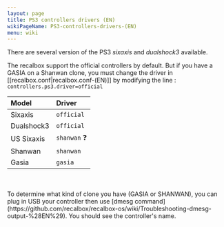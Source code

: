 ```yaml
---
layout: page
title: PS3 controllers drivers (EN)
wikiPageName: PS3-controllers-drivers-(EN)
menu: wiki
---
```


There are several version of the PS3 _sixaxis_ and _dualshock3_ available.

The recalbox support the official controllers by default. But if you have a GASIA on a Shanwan clone, you must change the driver in [[recalbox.conf|recalbox.conf-(EN)]] by modifying the line : 
`controllers.ps3.driver=official`

| Model  | Driver  |
| :------------ | :------------------- | 
| Sixaxis       | `official`           |
| Dualshock3    | `official`           |
| US Sixaxis    | `shanwan` :question: |
| Shanwan       | `shanwan`            |
| Gasia         | `gasia`              |

<br>
<br>
To determine what kind of clone you have (GASIA or SHANWAN), you can plug in USB your controller then use [dmesg command](https://github.com/recalbox/recalbox-os/wiki/Troubleshooting-dmesg-output-%28EN%29).  
You should see the controller's name.
